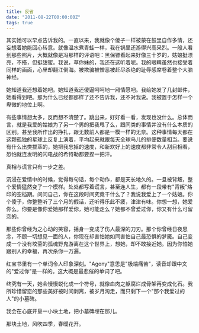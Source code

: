 ```yaml
---
title: 反省
date: "2011-08-22T00:00:00Z"
tags: true
---
```


其实她可以早点告诉我的。一直以来，我就像个傻子一样被蒙在鼓里自作多情，还妄想着她能回心转意。就像温水煮青蛙一样，我在锅里还游得兴高采烈。一般人看到那些照片，大概就像是冯那样的评语吧：黑保镖看起来好像三十岁的，姑娘挺漂亮，不搭，但挺甜蜜。我说，草你妹的，我还在这听着呢。我的眼睛虽然也接受着同样的画面，心里却翻江倒海。被欺骗被憎恶被赶尽杀绝的耻辱感席卷着整个大脑神经。

她知道我还想着她吧。她知道我还傻逼呵呵地一厢情愿吧。我给她发了几封邮件，她看得到吧。那为什么已经都那样了还不告诉我，还不对我说。我被置于怎样一个卑微的地位上啊。

有些事情想太多，反而想不清楚了。跳出来，好好看一看，发现也没什么。总体而言，就是我爱的姑娘为了另一个男的把我甩了么，跟同类的事情并没有什么本质的区别。甚至我所作出的挣扎，跟无数前人都是一模一样的无奈。这种事情每天都在这颗孤独的星球上反复上演着，平均起来就跟每天全球鸟儿的排便数量相当。要说有什么出类拔萃的，她把我忘掉的速度，和新欢好上的速度都非常令人刮目相看，恐怕就连发明的闪电战的希特勒都要捏一把汗。

真相与谎言只有一步之差。

沉浸在爱情中的时候，觉得每句话，每个动作，都是天长地久的。一旦被背叛，整个爱情猛然变了一个模样。处处都写着谎言，甚至连人生，都有一段带有"背叛"烙印的空档期。问问自己，你在这段时间究竟干什么了？我说我爱上了一个姑娘。你个傻子，你整整听了三个月的假话，还听得乐此不疲，津津有味。你想一想，她爱你么。你要是像你爱她那样爱你，她可能走么？她都不曾爱过你，你又有什么可留恋的。

那些你曾经为之心动的笑容，摇身一变成了伤人最深的刀刃。那个你曾经日夜思念，不顾一切想见一面的人，你现在却害怕她如同害怕自己最恐惧的梦魇。自己变成一个没有坟茔的孤魂野鬼游离在这个世界上，想她，却不敢接近她。因为你怕她跟别人的幸福，再次杀你一万遍。

红宝书里有一个单词令人印象深刻。"Agony"意思是"极端痛苦"，读音却跟中文的"爱过你"是一样的。这大概是最悲催的单词了吧。

终究有一天，她会慢慢蜕化成一个符号，就像血肉之躯腐烂成骨架再变成化石。我所珍惜留恋的那些美好被时间剥离，被岁月淘走，而只剩下一个"那个我爱过的人"的小墓碑。

我会在心底开垦一小块土地，把小墓碑埋在那儿。

那块土地，风吹四季，春暖花开。
